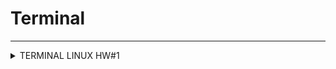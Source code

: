 # Terminal
---
<details>

  <summary>TERMINAL LINUX HW#1</summary>

  
  
1. Посмотреть где я - <code> <b>pwd</b> </code>
2. Создать папку - <code> <b>mkdir folder_test</b> </code>
3. Зайти в папку - <code> <b>cd folder_test</b> </code>
4. Создать 3 папки - <code> <b>mkdir folder_test1 folder_test2 folder_test3</b> </code>
5. Зайти в любоую папку - <code> <b>cd folder_test3</b> </code>
6. Создать 5 файлов (3 txt, 2 json) - <code> <b>touch file_bug1.txt file_bug2.txt file_bug3.txt file_bug4.json file_bug5.json</b> </code>
7. Создать 3 папки - <code> <b>mkdir folder_chek1 folder_chek2 folder_chek3</b> </code>
8. Вывести список содержимого папки - <code> <b>ls -la</b> </code>
9. Открыть любой файл - <code> <b>vim file_bug5.json</b> </code>
10. Написать туда что-нибудь, любой текст - Нажать <code> <b>i</b> </code>
```json
{
        "order": {
                "id": 1,
                "firstName": "Константин",
                "lastName": "Иванов",
                "address": "Ленина, 12",
                "metroStation": 4,
                "phone": "+79996663300",
                "status":2

        }
}
```
11. Сохранить и выйти - Нажать <code> <b>Esc :wq Enter</b> </code>
12. Выйти из папки на уровень выше - <code> <b>cd ..</b> </code>
---
13. Переместить любые 2 файла, которые вы создали, в любую другую папку - <code> <b> mv file_bug4.json file_bug5.json ~/folder_test/folder_test2/</b> </code>
14. Cкопировать любые 2 файла, которые вы создали, в любую другую папку - <code> <b>cp file_bug1.txt file_bug2.txt ~/folder_test/folder_test2/</b> </code>
15. Найти файл по имени - <code> <b>find file_bug5.json</b> </code>
16. Просмотреть содержимое в реальном времени (команда grep) изучите как она работает - 
<code> <b>tail -F file_bug5.json</b> </code>  
Для выхода нажать <code> <b>ctrl+c</b> </code>
17. Вывести несколько первых строк из текстового файла - <code> <b>head -n2 file_bug5.json</b> </code>
18. Вывести несколько последних строк из текстового файла - <code> <b>tail -n2 file_bug5.json</b> </code>
19. Просмотреть содержимое длинного файла (команда less) изучите как она работает. - <code> <b>less long_file.json</b> </code> 
Для выхода нажать <code> <b>q</b> </code> 
20. Вывести дату и время - <code> <b>date</b> </code> или <code> <b>date +%c</b> </code>
---



:star: Задание
1. Отправить http запрос на сервер.
http://162.55.220.72:5005/terminal-hw-request - 
<code> <b>curl 'http://162.55.220.72:5005/terminal-hw-request'</b> </code>
2. Написать скрипт который выполнит автоматически пункты 3, 4, 5, 6, 7, 8, 13

Файл <code> <b>file_script.sh</b> </code>

Команда <code> <b>./file_script.sh</b> </code>
```
#!/bin/bash 
cd Terminal_dz1
mkdir folder1 folder2 folder3
cd folder3
touch file1.txt file2.txt file3.txt file4.json file5.json
mkdir folder_dz1 folder_dz2 folder_dz3
ls -la 
mv file3.txt file4.json ~/folder_test/Terminal_dz1/folder1/
```

  

</details>